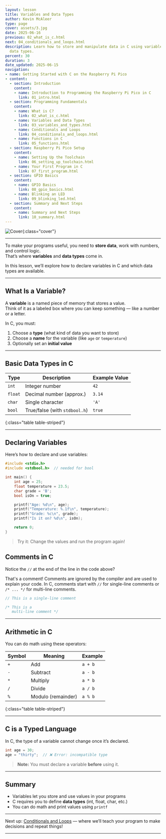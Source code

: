 ```yaml
---
layout: lesson
title: Variables and Data Types
author: Kevin McAleer
type: page
cover: assets/3.jpg
date: 2025-06-16
previous: 02_what_is_c.html
next: 04_conditionals_and_loops.html
description: Learn how to store and manipulate data in C using variables and different
  data types.
percent: 30
duration: 3
date_updated: 2025-06-15
navigation:
- name: Getting Started with C on the Raspberry Pi Pico
- content:
  - section: Introduction
    content:
    - name: Introduction to Programming the Raspberry Pi Pico in C
      link: 01_intro.html
  - section: Programming Fundamentals
    content:
    - name: What is C?
      link: 02_what_is_c.html
    - name: Variables and Data Types
      link: 03_variables_and_types.html
    - name: Conditionals and Loops
      link: 04_conditionals_and_loops.html
    - name: Functions in C
      link: 05_functions.html
  - section: Raspberry Pi Pico Setup
    content:
    - name: Setting Up the Toolchain
      link: 06_setting_up_toolchain.html
    - name: Your First Program in C
      link: 07_first_program.html
  - section: GPIO Basics
    content:
    - name: GPIO Basics
      link: 08_gpio_basics.html
    - name: Blinking an LED
      link: 09_blinking_led.html
  - section: Summary and Next Steps
    content:
    - name: Summary and Next Steps
      link: 10_summary.html
---
```



![Cover]({{page.cover}}){:class="cover"}

---

To make your programs useful, you need to **store data**, work with numbers, and control logic.  
That’s where **variables** and **data types** come in.

In this lesson, we’ll explore how to declare variables in C and which data types are available.

---

## What Is a Variable?

A **variable** is a named piece of memory that stores a value.  
Think of it as a labeled box where you can keep something — like a number or a letter.

In C, you must:

1. Choose a **type** (what kind of data you want to store)
2. Choose a **name** for the variable (like `age` or `temperature`)
3. Optionally set an **initial value**

---

## Basic Data Types in C

| Type    | Description                   | Example Value |
|---------|-------------------------------|---------------|
| `int`   | Integer number                | `42`          |
| `float` | Decimal number (approx.)      | `3.14`        |
| `char`  | Single character              | `'A'`         |
| `bool`  | True/false (with `stdbool.h`) | `true`        |
{:class="table table-striped"}

---

## Declaring Variables

Here’s how to declare and use variables:

```c
#include <stdio.h>
#include <stdbool.h>  // needed for bool

int main() {
    int age = 25;
    float temperature = 23.5;
    char grade = 'B';
    bool isOn = true;

    printf("Age: %d\n", age);
    printf("Temperature: %.1f\n", temperature);
    printf("Grade: %c\n", grade);
    printf("Is it on? %d\n", isOn);

    return 0;
}
```

> Try it: Change the values and run the program again!

## Comments in C

Notice the `//` at the end of the line in the code above?

That's a comment! Comments are ignored by the compiler and are used to explain your code. In C, comments start with `//` for single-line comments or `/* ... */` for multi-line comments.

```c
// This is a single-line comment

/* This is a
   multi-line comment */
```

---

## Arithmetic in C

You can do math using these operators:

| Symbol | Meaning            | Example |
| ------ | ------------------ | ------- |
| `+`    | Add                | `a + b` |
| `-`    | Subtract           | `a - b` |
| `*`    | Multiply           | `a * b` |
| `/`    | Divide             | `a / b` |
| `%`    | Modulo (remainder) | `a % b` |
{:class="table table-striped"}

---

## C is a Typed Language

In C, the type of a variable cannot change once it’s declared.

```c
int age = 30;
age = "thirty";  // ❌ Error: incompatible type
```

> **Note:** You must declare a variable **before** using it.

---

## Summary

* Variables let you store and use values in your programs
* C requires you to define **data types** (int, float, char, etc.)
* You can do math and print values using `printf`

---

Next up: [Conditionals and Loops](04_conditionals_and_loops) — where we’ll teach your program to make decisions and repeat things!

---
